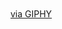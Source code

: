 <div style="width:100%;height:0;padding-bottom:96%;position:relative;">
  <img src="https://giphy.com/embed/vs5y14mkgmZOVukgmE" width="100%">
</div>
<p>
  <a href="https://giphy.com/gifs/cs-black-hat-blackhat-vs5y14mkgmZOVukgmE">via GIPHY</a>
</p>

